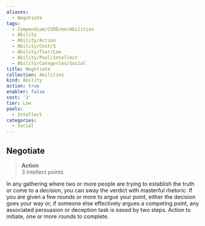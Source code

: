 ```yaml
---
aliases:
  - Negotiate
tags:
  - Compendium/CSRD/en/Abilities
  - Ability
  - Ability/Action
  - Ability/Cost/3
  - Ability/Tier/Low
  - Ability/Pool/Intellect
  - Ability/Categories/Social
title: Negotiate
collection: Abilities
kind: Ability
action: true
enabler: false
cost: '3'
tier: Low
pools:
  - Intellect
categories:
  - Social
---
```

## Negotiate  
>**Action**  
>3 Intellect points
  
In any gathering where two or more people are trying to establish the truth or come to a decision, you can sway the verdict with masterful rhetoric. If you are given a few rounds or more to argue your point, either the decision goes your way or, if someone else effectively argues a competing point, any associated persuasion or deception task is eased by two steps. Action to initiate, one or more rounds to complete.